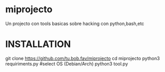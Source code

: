 # miprojecto
Un projecto con tools basicas sobre hacking con python,bash,etc
   # INSTALLATION 

git clone https://github.com/tu.bob.fav/miprojecto
cd miprojecto
python3 requiriments.py #select OS (Debian/Arch)
python3 tool.py
```
